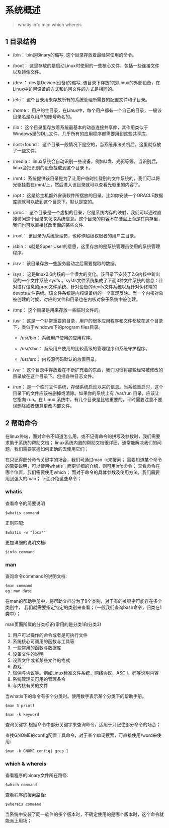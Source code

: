 # 系统概述

>  whatis info man which whereis

## 1 目录结构

* /bin：
bin是Binary的缩写, 这个目录存放着最经常使用的命令。

* /boot：
这里存放的是启动Linux时使用的一些核心文件，包括一些连接文件以及镜像文件。

* /dev ：
dev是Device(设备)的缩写, 该目录下存放的是Linux的外部设备，在Linux中访问设备的方式和访问文件的方式是相同的。

* /etc：
这个目录用来存放所有的系统管理所需要的配置文件和子目录。

* /home：
用户的主目录，在Linux中，每个用户都有一个自己的目录，一般该目录名是以用户的账号命名的。

* /lib：
这个目录里存放着系统最基本的动态连接共享库，其作用类似于Windows里的DLL文件。几乎所有的应用程序都需要用到这些共享库。

* /lost+found：
这个目录一般情况下是空的，当系统非法关机后，这里就存放了一些文件。

* /media：
linux系统会自动识别一些设备，例如U盘、光驱等等，当识别后，linux会把识别的设备挂载到这个目录下。

* /mnt：
系统提供该目录是为了让用户临时挂载别的文件系统的，我们可以将光驱挂载在/mnt/上，然后进入该目录就可以查看光驱里的内容了。

* /opt：
 这是给主机额外安装软件所摆放的目录。比如你安装一个ORACLE数据库则就可以放到这个目录下。默认是空的。

* /proc：
这个目录是一个虚拟的目录，它是系统内存的映射，我们可以通过直接访问这个目录来获取系统信息。这个目录的内容不在硬盘上而是在内存里，我们也可以直接修改里面的某些文件.

* /root：
该目录为系统管理员，也称作超级权限者的用户主目录。

* /sbin：
s就是Super User的意思，这里存放的是系统管理员使用的系统管理程序。

* /srv：
 该目录存放一些服务启动之后需要提取的数据。

* /sys：
这是linux2.6内核的一个很大的变化。该目录下安装了2.6内核中新出现的一个文件系统 sysfs 。sysfs文件系统集成了下面3种文件系统的信息：针对进程信息的proc文件系统、针对设备的devfs文件系统以及针对伪终端的devpts文件系统。该文件系统是内核设备树的一个直观反映。当一个内核对象被创建的时候，对应的文件和目录也在内核对象子系统中被创建。

* /tmp：
这个目录是用来存放一些临时文件的。

* /usr：
 这是一个非常重要的目录，用户的很多应用程序和文件都放在这个目录下，类似于windows下的program files目录。

  * /usr/bin：
系统用户使用的应用程序。

  * /usr/sbin：
超级用户使用的比较高级的管理程序和系统守护程序。

  * /usr/src：
内核源代码默认的放置目录。

* /var：
这个目录中存放着在不断扩充着的东西，我们习惯将那些经常被修改的目录放在这个目录下。包括各种日志文件。

* /run：
是一个临时文件系统，存储系统启动以来的信息。当系统重启时，这个目录下的文件应该被删掉或清除。如果你的系统上有 /var/run 目录，应该让它指向 run。在 Linux 系统中，有几个目录是比较重要的，平时需要注意不要误删除或者随意更改内部文件。

## 2 帮助命令
在linux终端，面对命令不知道怎么用，或不记得命令的拼写及参数时，我们需要求助于系统的帮助文档； linux系统内置的帮助文档很详细，通常能解决我们的问题，我们需要掌握如何正确的去使用它们；

在只记得部分命令关键字的场合，我们可通过man -k来搜索；
需要知道某个命令的简要说明，可以使用whatis；而更详细的介绍，则可用info命令；
查看命令在哪个位置，我们需要使用which；
而对于命令的具体参数及使用方法，我们需要用到强大的man；
下面介绍这些命令；

### whatis
查看命令的简要说明
```
$whatis command
```
正则匹配:
```
$whatis -w "loca*"
```
更加详细的说明文档:
```
$info command
```

### man
查询命令command的说明文档:
```
$man command
eg：man date
```

在man的帮助手册中，将帮助文档分为了9个类别，对于有的关键字可能存在多个类别中， 我们就需要指定特定的类别来查看；（一般我们查询bash命令，归类在1类中）；

man页面所属的分类标识(常用的是分类1和分类3)

1. 用户可以操作的命令或者是可执行文件
2. 系统核心可调用的函数与工具等
3. 一些常用的函数与数据库
4. 设备文件的说明
5. 设置文件或者某些文件的格式
6. 游戏
7. 惯例与协议等。例如Linux标准文件系统、网络协议、ASCⅡ，码等说明内容
8. 系统管理员可用的管理条令
9. 与内核有关的文件

当whatis下的命令有多个分类时。使用数字表示某个分类下的帮助手册。
```
$man 3 printf
```

```
$man -k keyword
```
查询关键字 根据命令中部分关键字来查询命令，适用于只记住部分命令的场合；

查找GNOME的config配置工具命令，对于某个单词搜索，可直接使用/word来使用:
```
$man -k GNOME config| grep 1
```

### which & whereis
查看程序的binary文件所在路径:
```
$which command
```

查看程序的搜索路径:
```
$whereis command
```
当系统中安装了同一软件的多个版本时，不确定使用的是哪个版本时，这个命令就能派上用场；

